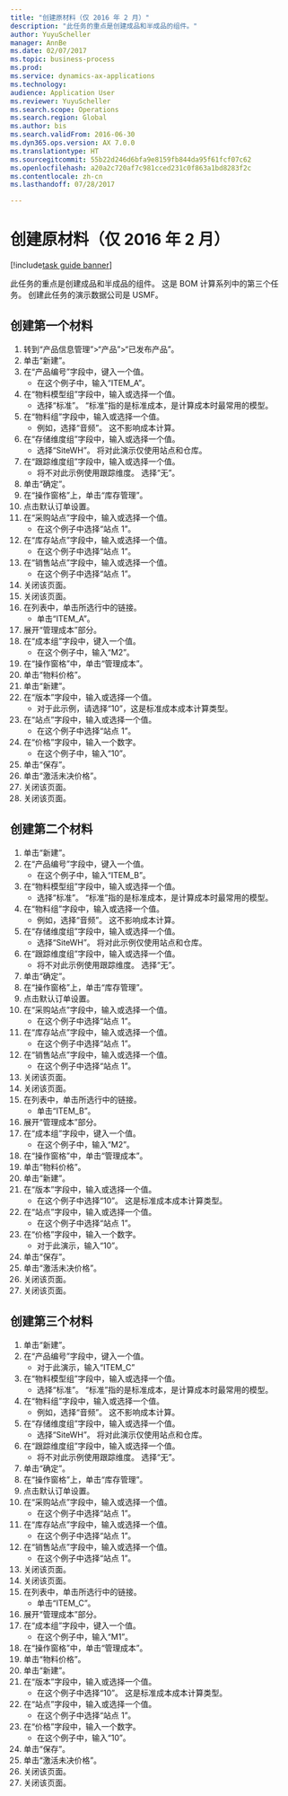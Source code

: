 ```yaml
--- 
title: "创建原材料（仅 2016 年 2 月）"
description: "此任务的重点是创建成品和半成品的组件。"
author: YuyuScheller
manager: AnnBe
ms.date: 02/07/2017
ms.topic: business-process
ms.prod: 
ms.service: dynamics-ax-applications
ms.technology: 
audience: Application User
ms.reviewer: YuyuScheller
ms.search.scope: Operations
ms.search.region: Global
ms.author: bis
ms.search.validFrom: 2016-06-30
ms.dyn365.ops.version: AX 7.0.0
ms.translationtype: HT
ms.sourcegitcommit: 55b22d246d6bfa9e8159fb844da95f61fcf07c62
ms.openlocfilehash: a20a2c720af7c981cced231c0f863a1bd8283f2c
ms.contentlocale: zh-cn
ms.lasthandoff: 07/28/2017

---
```

# <a name="create-raw-materials-february-2016-only"></a>创建原材料（仅 2016 年 2 月）

[!include[task guide banner](../../includes/task-guide-banner.md)]

此任务的重点是创建成品和半成品的组件。 这是 BOM 计算系列中的第三个任务。 创建此任务的演示数据公司是 USMF。


## <a name="create-the-first-material"></a>创建第一个材料
1. 转到“产品信息管理”>“产品”>“已发布产品”。
2. 单击“新建”。
3. 在“产品编号”字段中，键入一个值。
    * 在这个例子中，输入“ITEM_A”。  
4. 在“物料模型组”字段中，输入或选择一个值。
    * 选择“标准”。 “标准”指的是标准成本，是计算成本时最常用的模型。  
5. 在“物料组”字段中，输入或选择一个值。
    * 例如，选择“音频”。 这不影响成本计算。  
6. 在“存储维度组”字段中，输入或选择一个值。
    * 选择“SiteWH”。 将对此演示仅使用站点和仓库。  
7. 在“跟踪维度组”字段中，输入或选择一个值。
    * 将不对此示例使用跟踪维度。 选择“无”。  
8. 单击“确定”。
9. 在“操作窗格”上，单击“库存管理”。
10. 点击默认订单设置。
11. 在“采购站点”字段中，输入或选择一个值。
    * 在这个例子中选择“站点 1”。  
12. 在“库存站点”字段中，输入或选择一个值。
    * 在这个例子中选择“站点 1”。  
13. 在“销售站点”字段中，输入或选择一个值。
    * 在这个例子中选择“站点 1”。  
14. 关闭该页面。
15. 关闭该页面。
16. 在列表中，单击所选行中的链接。
    * 单击“ITEM_A”。  
17. 展开“管理成本”部分。
18. 在“成本组”字段中，键入一个值。
    * 在这个例子中，输入“M2”。  
19. 在“操作窗格”中，单击“管理成本”。
20. 单击“物料价格”。
21. 单击“新建”。
22. 在“版本”字段中，输入或选择一个值。
    * 对于此示例，请选择“10”，这是标准成本成本计算类型。  
23. 在“站点”字段中，输入或选择一个值。
    * 在这个例子中选择“站点 1”。  
24. 在“价格”字段中，输入一个数字。
    * 在这个例子中，输入“10”。  
25. 单击“保存”。
26. 单击“激活未决价格”。
27. 关闭该页面。
28. 关闭该页面。

## <a name="create-the-second-material"></a>创建第二个材料
1. 单击“新建”。
2. 在“产品编号”字段中，键入一个值。
    * 在这个例子中，输入“ITEM_B”。  
3. 在“物料模型组”字段中，输入或选择一个值。
    * 选择“标准”。 “标准”指的是标准成本，是计算成本时最常用的模型。  
4. 在“物料组”字段中，输入或选择一个值。
    * 例如，选择“音频”。 这不影响成本计算。  
5. 在“存储维度组”字段中，输入或选择一个值。
    * 选择“SiteWH”。 将对此示例仅使用站点和仓库。  
6. 在“跟踪维度组”字段中，输入或选择一个值。
    * 将不对此示例使用跟踪维度。 选择“无”。  
7. 单击“确定”。
8. 在“操作窗格”上，单击“库存管理”。
9. 点击默认订单设置。
10. 在“采购站点”字段中，输入或选择一个值。
    * 在这个例子中选择“站点 1”。  
11. 在“库存站点”字段中，输入或选择一个值。
    * 在这个例子中选择“站点 1”。  
12. 在“销售站点”字段中，输入或选择一个值。
    * 在这个例子中选择“站点 1”。  
13. 关闭该页面。
14. 关闭该页面。
15. 在列表中，单击所选行中的链接。
    * 单击“ITEM_B”。  
16. 展开“管理成本”部分。
17. 在“成本组”字段中，键入一个值。
    * 在这个例子中，输入“M2”。  
18. 在“操作窗格”中，单击“管理成本”。
19. 单击“物料价格”。
20. 单击“新建”。
21. 在“版本”字段中，输入或选择一个值。
    * 在这个例子中选择“10”。 这是标准成本成本计算类型。  
22. 在“站点”字段中，输入或选择一个值。
    * 在这个例子中选择“站点 1”。  
23. 在“价格”字段中，输入一个数字。
    * 对于此演示，输入“10”。  
24. 单击“保存”。
25. 单击“激活未决价格”。
26. 关闭该页面。
27. 关闭该页面。

## <a name="create-the-third-material"></a>创建第三个材料
1. 单击“新建”。
2. 在“产品编号”字段中，键入一个值。
    * 对于此演示，输入“ITEM_C”  
3. 在“物料模型组”字段中，输入或选择一个值。
    * 选择“标准”。 “标准”指的是标准成本，是计算成本时最常用的模型。  
4. 在“物料组”字段中，输入或选择一个值。
    * 例如，选择“音频”。 这不影响成本计算。  
5. 在“存储维度组”字段中，输入或选择一个值。
    * 选择“SiteWH”。 将对此演示仅使用站点和仓库。  
6. 在“跟踪维度组”字段中，输入或选择一个值。
    * 将不对此示例使用跟踪维度。 选择“无”。  
7. 单击“确定”。
8. 在“操作窗格”上，单击“库存管理”。
9. 点击默认订单设置。
10. 在“采购站点”字段中，输入或选择一个值。
    * 在这个例子中选择“站点 1”。  
11. 在“库存站点”字段中，输入或选择一个值。
    * 在这个例子中选择“站点 1”。  
12. 在“销售站点”字段中，输入或选择一个值。
    * 在这个例子中选择“站点 1”。  
13. 关闭该页面。
14. 关闭该页面。
15. 在列表中，单击所选行中的链接。
    * 单击“ITEM_C”。  
16. 展开“管理成本”部分。
17. 在“成本组”字段中，键入一个值。
    * 在这个例子中，输入“M1”。  
18. 在“操作窗格”中，单击“管理成本”。
19. 单击“物料价格”。
20. 单击“新建”。
21. 在“版本”字段中，输入或选择一个值。
    * 在这个例子中选择“10”。 这是标准成本成本计算类型。  
22. 在“站点”字段中，输入或选择一个值。
    * 在这个例子中选择“站点 1”。  
23. 在“价格”字段中，输入一个数字。
    * 在这个例子中，输入“10”。  
24. 单击“保存”。
25. 单击“激活未决价格”。
26. 关闭该页面。
27. 关闭该页面。


